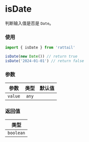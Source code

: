 # isDate

判断输入值是否是 `Date`。

### 使用

```ts
import { isDate } from 'rattail'

isDate(new Date()) // return true
isDate('2024-01-01') // return false
```

### 参数

| 参数    | 类型  | 默认值 |
| ------- | :---: | -----: |
| `value` | `any` |        |

### 返回值

|   类型    |
| :-------: |
| `boolean` |
